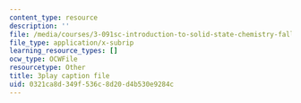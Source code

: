 ```yaml
---
content_type: resource
description: ''
file: /media/courses/3-091sc-introduction-to-solid-state-chemistry-fall-2010/0321ca8d349f536c8d20d4b530e9284c_czAWbZLxFNM.vtt
file_type: application/x-subrip
learning_resource_types: []
ocw_type: OCWFile
resourcetype: Other
title: 3play caption file
uid: 0321ca8d-349f-536c-8d20-d4b530e9284c
---
```

